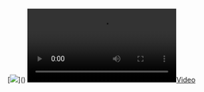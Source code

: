 [![](https://visitor-badge.glitch.me/badge?page_id=ashisharya65.visitor-badge")]()
[![](https://raw.githubusercontent.com/ashisharya65/ashisharya65/master/MyDetails.mp4)]()
